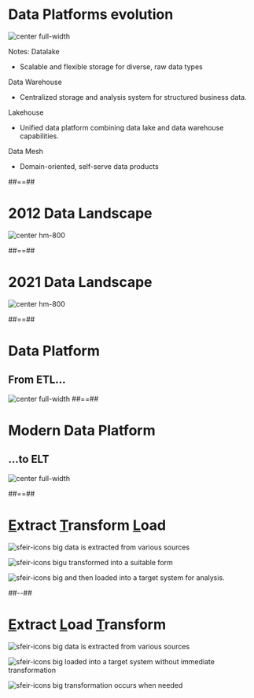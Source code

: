 <!-- .slide: -->
# Data Platforms evolution
![center full-width](./assets/images/docs/markdown/10-once-upon-a-time/data-architectures.svg)

Notes:
Datalake 
* Scalable and flexible storage for diverse, raw data types

Data Warehouse 
* Centralized storage and analysis system for structured business data.

Lakehouse 
* Unified data platform combining data lake and data warehouse capabilities.

Data Mesh 
* Domain-oriented, self-serve data products


##==##
# 2012 Data Landscape
![center hm-800](./assets/images/docs/markdown/10-once-upon-a-time/2012-data-landscape.png)

##==##
# 2021 Data Landscape
![center hm-800](./assets/images/docs/markdown/10-once-upon-a-time/2021-data-landscape.png)

##==##
# Data Platform
## From ETL...
![center full-width](./assets/images/docs/markdown/10-once-upon-a-time/data-platforms.svg)
##==##
# Modern Data Platform
## ...to ELT
![center full-width](./assets/images/docs/markdown/10-once-upon-a-time/modern-data-platforms.svg)

##==##
<!-- .slide: class="two-column" -->
# <u>E</u>xtract <u>T</u>ransform <u>L</u>oad

![sfeir-icons big](git-merge) data is extracted from various sources

![sfeir-icons big](tool)u transformed into a suitable form

![sfeir-icons big](upload) and then loaded into a target system for analysis.

##--##
<!-- .slide: data-background="var(--black)" -->

# <u>E</u>xtract <u>L</u>oad <u>T</u>ransform

![sfeir-icons big](git-merge) data is extracted from various sources

![sfeir-icons big](upload) loaded into a target system without immediate transformation

![sfeir-icons big](tool) transformation occurs when needed
